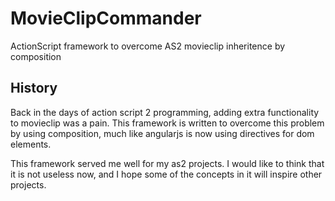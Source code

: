 # MovieClipCommander
ActionScript framework to overcome AS2 movieclip inheritence by composition

## History
Back in the days of action script 2 programming, adding extra functionality to movieclip was a pain. This framework is written to overcome this problem by using composition, much like angularjs is now using directives for dom elements.

This framework served me well for my as2 projects. I would like to think that it is not useless now, and I hope some of the concepts in it will inspire other projects.
